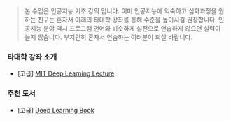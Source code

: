 
> 본 수업은 인공지능 기초 강의 입니다.
> 이미 인공지능에 익숙하고 심화과정을 원하는 친구는 혼자서 아래의 타대학 강좌를 통해 수준을 높이시길 권장합니다.
> 인공지능 분야 역시 프로그램 언어와 비슷하게 실전으로 연습하지 않으면 실력이 늘지 않습니다.
> 부지런히 혼자서 연습하는 여러분이 되실 바랍니다.


### 타대학 강좌 소개
- [고급] [MIT Deep Learning Lecture](https://deeplearning.mit.edu/)

### 추천 도서
- [고급] [Deep Learning Book](https://www.deeplearningbook.org/)


